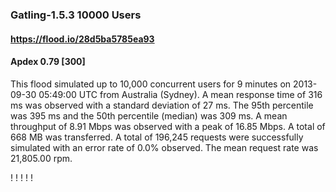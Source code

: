 
### Gatling-1.5.3 10000 Users
#### https://flood.io/28d5ba5785ea93
#### Apdex 0.79 [300]
This flood simulated up to 10,000 concurrent users for 9 minutes on  2013-09-30 05:49:00 UTC from Australia (Sydney). A mean response time of 316 ms was observed with a standard deviation of 27 ms. The 95th percentile was 395 ms and the 50th percentile (median) was 309 ms. A mean throughput of 8.91 Mbps was observed with a peak of 16.85 Mbps. A total of 668 MB was transferred. A total of 196,245 requests were successfully simulated with an error rate of 0.0% observed. The mean request rate was 21,805.00 rpm. 

\![](./gc/28d5ba5785ea93/tenured_size.jpg)
\![](./gc/28d5ba5785ea93/collection_pause_time.jpg)
\![](./gc/28d5ba5785ea93/cpu_real.jpg)
\![](./gc/28d5ba5785ea93/promoted_size.jpg)
\![](./gc/28d5ba5785ea93/young_size.jpg)

